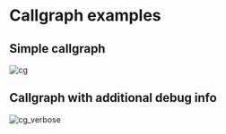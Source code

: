 # Callgraph examples

## Simple callgraph
![cg][cg]

## Callgraph with additional debug info
![cg_verbose][cg_verbose]


[cg]: https://raw.githubusercontent.com/axt/angr-utils/master/examples/plot_cg/jsound_callgraph.png
[cg_verbose]: https://raw.githubusercontent.com/axt/angr-utils/master/examples/plot_cg/jsound_callgraph_verbose.png
